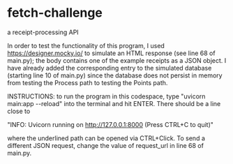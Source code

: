 # fetch-challenge
a receipt-processing API


In order to test the functionality of this program, I used https://designer.mocky.io/ to simulate an HTML response (see line 68 of main.py); the body contains one of the example receipts as a JSON object. I have already added the corresponding entry to the simulated database (starting line 10 of main.py) since the database does not persist in memory from testing the Process path to testing the Points path.

INSTRUCTIONS: to run the program in this codespace, type "uvicorn main:app --reload" into the terminal and hit ENTER. There should be a line close to

"INFO:     Uvicorn running on http://127.0.0.1:8000 (Press CTRL+C to quit)"

where the underlined path can be opened via CTRL+Click. To send a different JSON request, change the value of request_url in line 68 of main.py.